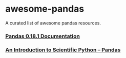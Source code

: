 # awesome-pandas
A curated list of awesome pandas resources.


### [Pandas 0.18.1 Documentation](http://pandas.pydata.org/pandas-docs/version/0.18.1/)


### [An Introduction to Scientific Python – Pandas](http://www.datadependence.com/2016/05/scientific-python-pandas/)



